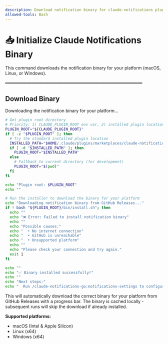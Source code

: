 ```yaml
---
description: Download notification binary for claude-notifications plugin
allowed-tools: Bash
---
```


# 📥 Initialize Claude Notifications Binary

This command downloads the notification binary for your platform (macOS, Linux, or Windows).

━━━━━━━━━━━━━━━━━━━━━━━━━━━━━━━━━━━━━━━━━━━━━━━━━━━━

## Download Binary

Downloading the notification binary for your platform...

```bash
# Get plugin root directory
# Priority: 1) CLAUDE_PLUGIN_ROOT env var, 2) installed plugin location, 3) current directory
PLUGIN_ROOT="${CLAUDE_PLUGIN_ROOT}"
if [ -z "$PLUGIN_ROOT" ]; then
  # Try the standard installed plugin location
  INSTALLED_PATH="$HOME/.claude/plugins/marketplaces/claude-notifications-go"
  if [ -d "$INSTALLED_PATH" ]; then
    PLUGIN_ROOT="$INSTALLED_PATH"
  else
    # Fallback to current directory (for development)
    PLUGIN_ROOT="$(pwd)"
  fi
fi

echo "Plugin root: $PLUGIN_ROOT"
echo ""

# Run the installer to download the binary for your platform
echo "Downloading notification binary from GitHub Releases..."
if ! bash "${PLUGIN_ROOT}/bin/install.sh"; then
  echo ""
  echo "❌ Error: Failed to install notification binary"
  echo ""
  echo "Possible causes:"
  echo "  • No internet connection"
  echo "  • GitHub is unreachable"
  echo "  • Unsupported platform"
  echo ""
  echo "Please check your connection and try again."
  exit 1
fi

echo ""
echo "✅ Binary installed successfully!"
echo ""
echo "Next steps:"
echo "  Run /claude-notifications-go:notifications-settings to configure sounds and notifications"
```

This will automatically download the correct binary for your platform from GitHub Releases with a progress bar. The binary is cached locally - subsequent runs will skip the download if already installed.

**Supported platforms:**
- macOS (Intel & Apple Silicon)
- Linux (x64)
- Windows (x64)
